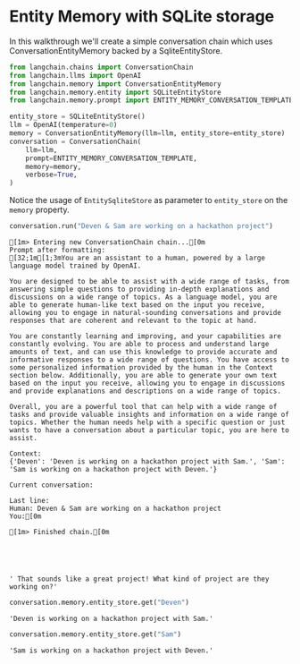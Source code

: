 # Entity Memory with SQLite storage

In this walkthrough we'll create a simple conversation chain which uses ConversationEntityMemory backed by a SqliteEntityStore.


```python
from langchain.chains import ConversationChain
from langchain.llms import OpenAI
from langchain.memory import ConversationEntityMemory
from langchain.memory.entity import SQLiteEntityStore
from langchain.memory.prompt import ENTITY_MEMORY_CONVERSATION_TEMPLATE
```


```python
entity_store = SQLiteEntityStore()
llm = OpenAI(temperature=0)
memory = ConversationEntityMemory(llm=llm, entity_store=entity_store)
conversation = ConversationChain(
    llm=llm,
    prompt=ENTITY_MEMORY_CONVERSATION_TEMPLATE,
    memory=memory,
    verbose=True,
)
```

Notice the usage of `EntitySqliteStore` as parameter to `entity_store` on the `memory` property.


```python
conversation.run("Deven & Sam are working on a hackathon project")
```

    
    
    [1m> Entering new ConversationChain chain...[0m
    Prompt after formatting:
    [32;1m[1;3mYou are an assistant to a human, powered by a large language model trained by OpenAI.
    
    You are designed to be able to assist with a wide range of tasks, from answering simple questions to providing in-depth explanations and discussions on a wide range of topics. As a language model, you are able to generate human-like text based on the input you receive, allowing you to engage in natural-sounding conversations and provide responses that are coherent and relevant to the topic at hand.
    
    You are constantly learning and improving, and your capabilities are constantly evolving. You are able to process and understand large amounts of text, and can use this knowledge to provide accurate and informative responses to a wide range of questions. You have access to some personalized information provided by the human in the Context section below. Additionally, you are able to generate your own text based on the input you receive, allowing you to engage in discussions and provide explanations and descriptions on a wide range of topics.
    
    Overall, you are a powerful tool that can help with a wide range of tasks and provide valuable insights and information on a wide range of topics. Whether the human needs help with a specific question or just wants to have a conversation about a particular topic, you are here to assist.
    
    Context:
    {'Deven': 'Deven is working on a hackathon project with Sam.', 'Sam': 'Sam is working on a hackathon project with Deven.'}
    
    Current conversation:
    
    Last line:
    Human: Deven & Sam are working on a hackathon project
    You:[0m
    
    [1m> Finished chain.[0m
    




    ' That sounds like a great project! What kind of project are they working on?'




```python
conversation.memory.entity_store.get("Deven")
```




    'Deven is working on a hackathon project with Sam.'




```python
conversation.memory.entity_store.get("Sam")
```




    'Sam is working on a hackathon project with Deven.'




```python

```
